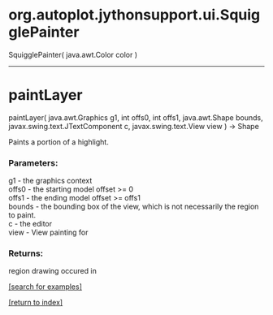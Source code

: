 # org.autoplot.jythonsupport.ui.SquigglePainter
SquigglePainter( java.awt.Color color )


***
<a name="paintLayer"></a>
# paintLayer
paintLayer( java.awt.Graphics g1, int offs0, int offs1, java.awt.Shape bounds, javax.swing.text.JTextComponent c, javax.swing.text.View view ) &rarr; Shape

Paints a portion of a highlight.

### Parameters:
g1 - the graphics context
<br>offs0 - the starting model offset >= 0
<br>offs1 - the ending model offset >= offs1
<br>bounds - the bounding box of the view, which is not
	       necessarily the region to paint.
<br>c - the editor
<br>view - View painting for

### Returns:
region drawing occured in

<a href="https://github.com/autoplot/dev/search?q=paintLayer&unscoped_q=paintLayer">[search for examples]</a>

<a href="https://github.com/autoplot/documentation/blob/master/javadoc/index-all.md">[return to index]</a>

